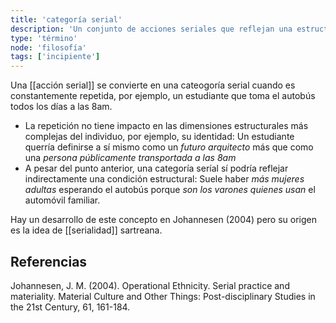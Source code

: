 ```yaml
---
title: 'categoría serial'
description: 'Un conjunto de acciones seriales que reflejan una estructura social'
type: 'término'
node: 'filosofía'
tags: ['incipiente']
---
```


Una [[acción serial]] se convierte en una cateogoría serial cuando es constantemente repetida, por ejemplo, un estudiante que toma el autobús todos los días a las 8am.

- La repetición no tiene impacto en las dimensiones estructurales más complejas del individuo, por ejemplo, su identidad: Un estudiante querría definirse a sí mismo como un *futuro arquitecto* más que como una *persona públicamente transportada a las 8am*
- A pesar del punto anterior, una categoría seríal sí podría reflejar indirectamente una condición estructural: Suele haber *más mujeres adultas* esperando el autobús porque *son los varones quienes usan* el automóvil familiar.

Hay un desarrollo de este concepto en Johannesen (2004) pero su origen es la idea de [[serialidad]] sartreana.

## Referencias

Johannesen, J. M. (2004). Operational Ethnicity. Serial practice and materiality. Material Culture and Other Things: Post-disciplinary Studies in the 21st Century, 61, 161-184.